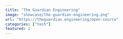 ```yaml
---
title: "The Guardian Engineering"
image: "showcase/the-guardian-engineering.png"
url: "https://theguardian.engineering/open-source"
categories: ["tech"]
featured: 2
---
```

